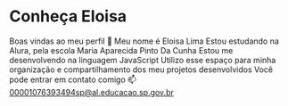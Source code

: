 # Conheça Eloisa
Boas vindas ao meu perfil 💙
Meu nome é Eloisa Lima 
Estou estudando na Alura, pela escola Maria Aparecida Pinto Da Cunha
Estou me desenvolvendo na linguagem JavaScript
Utilizo esse espaço para minha organização e compartilhamento dos meu projetos desenvolvidos
Você pode entrar em contato comigo 📫
00001076393494sp@al.educacao.sp.gov.br
